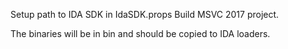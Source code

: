 Setup path to IDA SDK in IdaSDK.props 
Build MSVC 2017 project.

The binaries will be in bin and should be copied to IDA loaders.